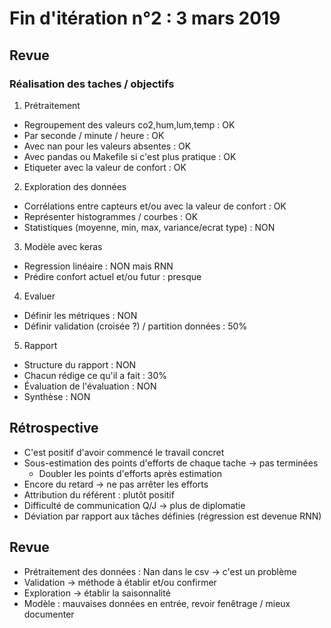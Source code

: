 # Fin d'itération n°2 : 3 mars 2019

## Revue

### Réalisation des taches / objectifs

1. Prétraitement
  - Regroupement des valeurs co2,hum,lum,temp : OK
  - Par seconde / minute / heure : OK
  - Avec nan pour les valeurs absentes : OK
  - Avec pandas ou Makefile si c'est plus pratique : OK
  - Etiqueter avec la valeur de confort : OK
2. Exploration des données
  - Corrélations entre capteurs et/ou avec la valeur de confort : OK
  - Représenter histogrammes / courbes : OK 
  - Statistiques (moyenne, min, max, variance/ecrat type) : NON
3. Modèle avec keras
  - Regression linéaire : NON mais RNN
  - Prédire confort actuel et/ou futur : presque
4. Evaluer
  - Définir les métriques : NON
  - Définir validation (croisée ?) / partition données : 50%
5. Rapport
  - Structure du rapport : NON
  - Chacun rédige ce qu'il a fait : 30%
  - Évaluation de l'évaluation : NON
  - Synthèse : NON



  
  
## Rétrospective

 - C'est positif d'avoir commencé le travail concret
 - Sous-estimation des points d'efforts de chaque tache -> pas terminées
    - Doubler les points d'efforts après estimation
 - Encore du retard -> ne pas arrêter les efforts
 - Attribution du référent : plutôt positif
 - Difficulté de communication Q/J -> plus de diplomatie
 - Déviation par rapport aux tâches définies (régression est devenue RNN)


## Revue

 - Prétraitement des données : Nan dans le csv -> c'est un problème
 - Validation -> méthode à établir et/ou confirmer
 - Exploration -> établir la saisonnalité
 - Modèle : mauvaises données en entrée, revoir fenêtrage / mieux documenter
 



